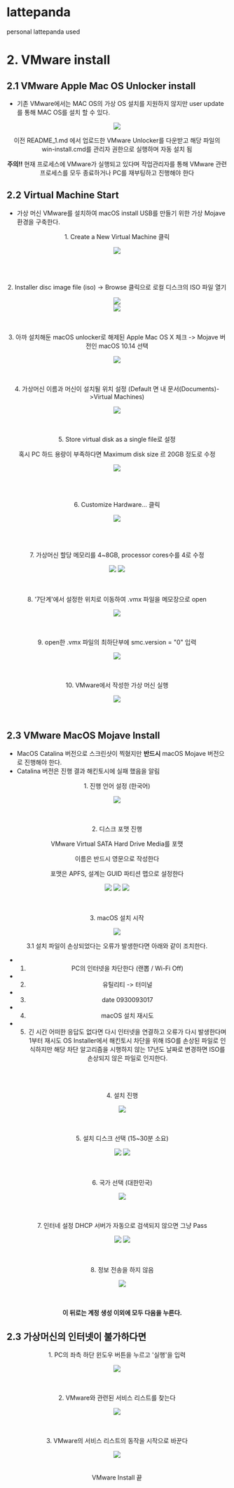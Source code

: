 # lattepanda
personal lattepanda used

# 2. VMware install

## 2.1 VMware Apple Mac OS Unlocker install
- 기존 VMware에서는 MAC OS의 가상 OS 설치를 지원하지 않지만 user update를 통해 MAC OS를 설치 할 수 있다.

<div align="center">
  <img src="https://user-images.githubusercontent.com/92789013/192200879-22c6deae-92a8-4be3-9401-d3903123ec2b.png">
  <p> 이전 README_1.md 에서 업로드한 VMware Unlocker를 다운받고 해당 파일의 win-install.cmd를 관리자 권한으로 실행하며 자동 설치 됨 </a>
  <p><b> 주의!! </b> 현재 프로세스에 VMware가 실행되고 있다며 작업관리자를 통해 VMware 관련 프로세스를 모두 종료하거나 PC를 재부팅하고 진행해야 한다</p>
</div>

## 2.2 Virtual Machine Start
- 가상 머신 VMware를 설치하여 macOS install USB를 만들기 위한 가상 Mojave 환경을 구축한다.

<div align="center">
  <p> 1. Create a New Virtual Machine 클릭</p>
  <img src="https://user-images.githubusercontent.com/92789013/192198998-67953494-b618-4ef7-a37c-26cdf4c3bcaa.png"><br>
  <br>
  <br>
  <br>
  
  <p> 2. Installer disc image file (iso) -> Browse 클릭으로 로컬 디스크의 ISO 파일 열기</p>
  <img src="https://user-images.githubusercontent.com/92789013/192199009-1c92afb1-70a0-45ac-a09b-15475f83f5fb.png"><br>
  <img src="https://user-images.githubusercontent.com/92789013/192199030-4c491659-37a6-4755-bba6-444400a88ebb.png">
  <br>
  <br>
  <br>
  
  <p> 3. 아까 설치해둔 macOS unlocker로 해제된 Apple Mac OS X 체크 -> Mojave 버전인 macOS 10.14 선택 </p>
  <img src="https://user-images.githubusercontent.com/92789013/192199033-e3ea7563-a5a6-4a0f-bd1a-b7dc698f27a1.png">
  <br>
  <br>
  <br>
  
  <p> 4. 가상머신 이름과 머신이 설치될 위치 설정 (Default 면 내 문서(Documents)->Virtual Machines) </p>
  <img src="https://user-images.githubusercontent.com/92789013/192199034-4fa8fba4-34bc-4602-8856-ce278fa46f01.png">
  <br>
  <br>
  <br>
  
  <p> 5. Store virtual disk as a single file로 설정</p>
  <p> 혹시 PC 하드 용량이 부족하다면 Maximum disk size 르 20GB 정도로 수정</p>
  <img src="https://user-images.githubusercontent.com/92789013/192199035-d8b1fac2-e23c-4559-8050-0e6154dbc8f3.png"><br>
  <br>
  <br>
  <br>
  
  <p> 6. Customize Hardware... 클릭</p>
  <img src="https://user-images.githubusercontent.com/92789013/192199039-56d2554e-4c6a-4fa5-bebd-ff961d7d9336.png"><br>
  <br>
  <br>
  <br>
  
  <p> 7. 가상머신 할당 메모리를 4~8GB, processor cores수를 4로 수정</p>
  <img src="https://user-images.githubusercontent.com/92789013/192199041-e6fdeca8-e230-4397-ba65-d0917e55943b.png">
  <img src="https://user-images.githubusercontent.com/92789013/192199044-59e30f64-4e94-46ac-8894-7a9c58274635.png">
  <br>
  <br>
  <br>
   
  <p> 8. '7단계'에서 설정한 위치로 이동하여 .vmx 파일을 메모장으로 open</p>
  <img src="https://user-images.githubusercontent.com/92789013/192195784-228f24b0-531e-492b-894e-fab36cb52fed.png">
  <br>
  <br>
  <br>
  
  <p> 9. open한 .vmx 파일의 최하단부에 smc.version = "0" 입력</p>
  <img src="https://user-images.githubusercontent.com/92789013/192195786-a75d59e0-7f4f-4b66-8f6a-1c9d6a7fb96d.png">
  <br>
  <br>
  <br>
  
  <p> 10. VMware에서 작성한 가상 머신 실행</p>
  <img src="https://user-images.githubusercontent.com/92789013/192195790-29e977ec-81bc-4dfa-b3aa-9bc447b068e7.png">
  <br>
  <br>
  <br>
  
</div>

## 2.3 VMware MacOS Mojave Install

- MacOS Catalina 버전으로 스크린샷이 찍혔지만 <b>반드시</b> macOS Mojave 버전으로 진행해야 한다.
- Catalina 버전은 진행 결과 해킨토시에 실패 했음을 알림

<div align="center">
  <p> 1. 진행 언어 설정 (한국어) </p>
  <img src="https://user-images.githubusercontent.com/92789013/192195793-54f8619d-c5fb-4565-8449-a51f0458d0c5.png">
  <br>
  <br>
  <br>
  
  <p> 2. 디스크 포맷 진행 </p>
  <p> VMware Virtual SATA Hard Drive Media를 포맷</p>
  <p> 이름은 반드시 영문으로 작성한다</p>
  <p> 포맷은 APFS, 설계는 GUID 파티션 맵으로 설정한다</p>
  <img src="https://user-images.githubusercontent.com/92789013/192206929-603d6800-516b-435e-aa58-fe61fef46e6e.png">
  <img src="https://user-images.githubusercontent.com/92789013/192206937-09b3d360-a137-486c-8b94-d1deeb2bb995.png">
  <img src="https://user-images.githubusercontent.com/92789013/192206939-05a3c00a-95e2-4f0e-b0aa-6fede55a7f5b.png">
  <br>
  <br>
  <br>
  
  
  <p> 3. macOS 설치 시작</p>
  <img src="https://user-images.githubusercontent.com/92789013/192206941-726fadbd-1720-4ffc-83f5-aa80e6108469.png">
  <br>
  <p> 3.1 설치 파일이 손상되었다는 오류가 발생한다면 아래와 같이 조치한다.</p>
  
- 1. PC의 인터넷을 차단한다 (랜뽑 / Wi-Fi Off)
- 2. 유틸리티 -> 터미널
- 3. date 0930093017
- 4. macOS 설치 재시도
- 5. 긴 시간 어떠한 응답도 없다면 다시 인터넷을 연결하고 오류가 다시 발생한다며 1부터 재시도
OS Installer에서 해킨토시 차단을 위해 ISO를 손상된 파일로 인식하지만 해당 차단 알고리즘을 시행하지 않는 17년도 날짜로 변경하면 ISO를 손상되지 않은 파일로 인지한다.
  
  <br>
  <br>
  <br>
  
  <p> 4. 설치 진행 </p>
  <img src="https://user-images.githubusercontent.com/92789013/192195805-2b8d5f04-ebb5-47c8-9450-b7b7dc9d77ac.png">
  <br>
  <br>
  <br>
  
  <p> 5. 설치 디스크 선택 (15~30분 소요)</p>
  <img src="https://user-images.githubusercontent.com/92789013/192195807-9e3a30c1-4b48-4fe5-a942-e3418c424a15.png">
  <img src="https://user-images.githubusercontent.com/92789013/192195809-990f7b7f-dc7e-4874-b131-b353c3ac9900.png">
  <br>
  <br>
  <br>
  
  <p> 6. 국가 선택 (대한민국) </p>
  <img src="https://user-images.githubusercontent.com/92789013/192195812-6e846ed2-8aab-452a-917f-14ac28cb4c42.png">
  <br>
  <br>
  <br>
  
  <p> 7. 인터네 설정 DHCP 서버가 자동으로 검색되지 않으면 그냥 Pass</p>
  <img src="https://user-images.githubusercontent.com/92789013/192195814-d1555e49-d2cd-40bc-bb49-6ee83a3a172a.png">
  <img src="https://user-images.githubusercontent.com/92789013/192195816-f5908011-38c4-48ed-938f-0a0fd4d28fcc.png">
  <br>
  <br>
  <br>
      
  <p> 8. 정보 전송을 하지 않음</p>
  <img src="https://user-images.githubusercontent.com/92789013/192195820-a3ead9e8-ece8-4395-a654-b2270896cd01.png">
  <br>
  <br>
  <br>
  
  <b> 이 뒤로는 계정 생성 이외에 모두 다음을 누른다.</b>
  </div>

## 2.3 가상머신의 인터넷이 불가하다면
<div align="center">
  <p> 1. PC의 좌측 하단 윈도우 버튼을 누르고 '실행'을 입력</p>
  <img src="https://user-images.githubusercontent.com/92789013/192330320-1c225714-5698-411f-b719-69e80a52f5f4.PNG">
  <br>
  <br>
  <br>
  
  <p> 2. VMware와 관련된 서비스 리스트를 찾는다</p>
  <img src="https://user-images.githubusercontent.com/92789013/192330324-e3256cd0-02e3-4388-af51-889c0bb09c98.PNG">
  <br>
  <br>
  <br>
  
  <p> 3. VMware의 서비스 리스트의 동작을 시작으로 바꾼다 </p>
  <img src="https://user-images.githubusercontent.com/92789013/192330327-de1149cb-a5f2-413f-9fab-a3e06eb572c0.PNG">
  <br>
  <br>
  <br>
  
  
<div align="center">
  VMware Install 끝
  </div>
